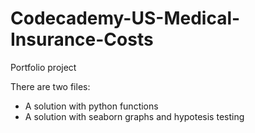 # Codecademy-US-Medical-Insurance-Costs
Portfolio project

There are two files:
* A solution with python functions
* A solution with seaborn graphs and hypotesis testing 
